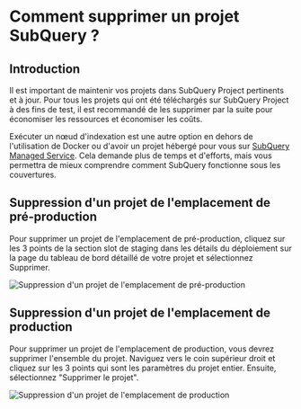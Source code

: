 # Comment supprimer un projet SubQuery ?

## Introduction

Il est important de maintenir vos projets dans SubQuery Project pertinents et à jour. Pour tous les projets qui ont été téléchargés sur SubQuery Project à des fins de test, il est recommandé de les supprimer par la suite pour économiser les ressources et économiser les coûts.

Exécuter un nœud d'indexation est une autre option en dehors de l'utilisation de Docker ou d'avoir un projet hébergé pour vous sur [SubQuery Managed Service](https://managedservice.subquery.network/). Cela demande plus de temps et d'efforts, mais vous permettra de mieux comprendre comment SubQuery fonctionne sous les couvertures.

## Suppression d'un projet de l'emplacement de pré-production

Pour supprimer un projet de l'emplacement de pré-production, cliquez sur les 3 points de la section slot de staging dans les détails du déploiement sur la page du tableau de bord détaillé de votre projet et sélectionnez Supprimer.

![Suppression d'un projet de l'emplacement de pré-production](/assets/img/delete_staging.png)

## Suppression d'un projet de l'emplacement de production

Pour supprimer un projet de l'emplacement de production, vous devrez supprimer l'ensemble du projet. Naviguez vers le coin supérieur droit et cliquez sur les 3 points qui sont les paramètres du projet entier. Ensuite, sélectionnez "Supprimer le projet".

![Suppression d'un projet de l'emplacement de production](/assets/img/delete_production.png)

